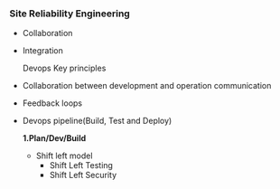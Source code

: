 ### Site Reliability Engineering 

* Collaboration
* Integration

  Devops Key principles 
* Collaboration between development and operation communication
* Feedback loops
* Devops pipeline(Build, Test and Deploy)
  
  **1.Plan/Dev/Build**
   * Shift left model
      *  Shift Left Testing
      *  Shift Left Security  


